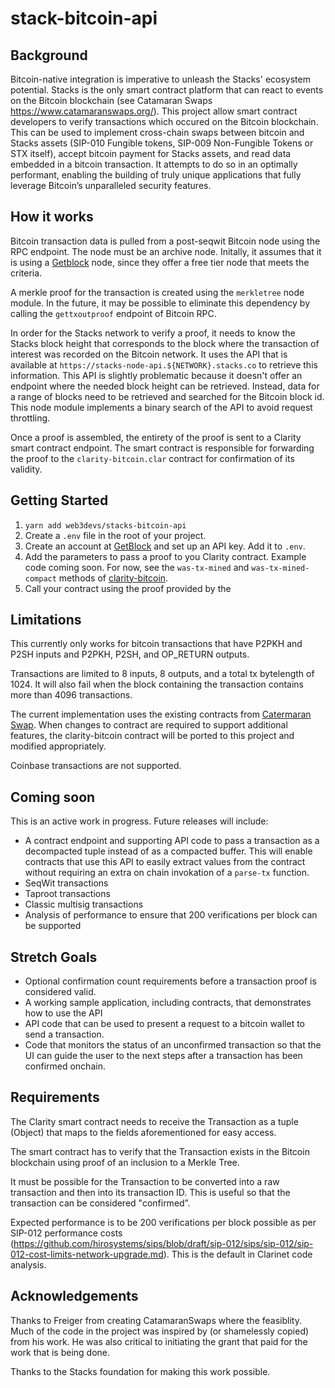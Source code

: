 # stack-bitcoin-api

## Background
Bitcoin-native integration is imperative to unleash the Stacks' ecosystem potential. Stacks is the only smart contract platform that can react to events on the Bitcoin blockchain (see Catamaran Swaps https://www.catamaranswaps.org/). This project allow smart contract developers to verify transactions which occured on the Bitcoin blockchain. This can be used to implement cross-chain swaps between bitcoin and Stacks assets (SIP-010 Fungible tokens, SIP-009 Non-Fungible Tokens or STX itself), accept bitcoin payment for Stacks assets, and read data embedded in a bitcoin transaction. It attempts to do so in an optimally performant, enabling the building of truly unique applications that fully leverage Bitcoin’s unparalleled security features.

## How it works
Bitcoin transaction data is pulled from a post-seqwit Bitcoin node using the RPC endpoint. The node must be an archive node. Initally, it assumes that it is using a [Getblock](https://getblock.io/) node, since they offer a free tier node that meets the criteria.

A merkle proof for the transaction is created using the `merkletree` node module. In the future, it may be possible to eliminate this dependency by calling the `gettxoutproof` endpoint of Bitcoin RPC.

In order for the Stacks network to verify a proof, it needs to know the Stacks block height that corresponds to the block where the transaction of interest was recorded on the Bitcoin network. It uses the API that is available at `https://stacks-node-api.${NETWORK}.stacks.co` to retrieve this information. This API is slightly problematic because it doesn't offer an endpoint where the needed block height can be retrieved. Instead, data for a range of blocks need to be retrieved and searched for the Bitcoin block id. This node module implements a binary search of the API to avoid request throttling.

Once a proof is assembled, the entirety of the proof is sent to a Clarity smart contract endpoint. The smart contract is responsible for forwarding the proof to the `clarity-bitcoin.clar` contract for confirmation of its validity.

## Getting Started
1. `yarn add web3devs/stacks-bitcoin-api`
2. Create a `.env` file in the root of your project.
3. Create an account at [GetBlock](https://account.getblock.io/sign-up) and set up an API key. Add it to `.env`.
4. Add the parameters to pass a proof to you Clarity contract. Example code coming soon. For now, see the `was-tx-mined` and `was-tx-mined-compact` methods of [clarity-bitcoin](https://github.com/friedger/clarity-catamaranswaps/blob/bb552b99ac7abf78c3b4f53b3516e27024595dc9/contracts/clarity-bitcoin.clar).
5. Call your contract using the proof provided by the 

## Limitations
This currently only works for bitcoin transactions that have P2PKH and P2SH inputs and P2PKH, P2SH, and OP_RETURN outputs.

Transactions are limited to 8 inputs, 8 outputs, and a total tx bytelength of 1024. It will also fail when the block containing the transaction contains more than 4096 transactions.

The current implementation uses the existing contracts from [Catermaran Swap](https://github.com/friedger/clarity-catamaranswaps/blob/bb552b99ac7abf78c3b4f53b3516e27024595dc9/contracts/clarity-bitcoin.clar). When changes to contract are required to support additional features, the clarity-bitcoin contract will be ported to this project and modified appropriately. 

Coinbase transactions are not supported.

## Coming soon
This is an active work in progress. Future releases will include:
- A contract endpoint and supporting API code to pass a transaction as a decompacted tuple instead of as a compacted buffer. This will enable contracts that use this API to easily extract values from the contract without requiring an extra on chain invokation of a `parse-tx` function.  
- SeqWit transactions
- Taproot transactions
- Classic multisig transactions
- Analysis of performance to ensure that 200 verifications per block can be supported

## Stretch Goals
- Optional confirmation count requirements before a transaction proof is considered valid. 
- A working sample application, including contracts, that demonstrates how to use the API
- API code that can be used to present a request to a bitcoin wallet to send a transaction.
- Code that monitors the status of an unconfirmed transaction so that the UI can guide the user to the next steps after a transaction has been confirmed onchain.

## Requirements
The Clarity smart contract needs to receive the Transaction as a tuple (Object) that maps to the fields aforementioned for easy access.

The smart contract has to verify that the Transaction exists in the Bitcoin blockchain using proof of an inclusion to a Merkle Tree.

It must be possible for the Transaction to be converted into a raw transaction and then into its transaction ID. This is useful so that the transaction can be considered "confirmed”.

Expected performance is to be 200 verifications per block possible as per SIP-012 performance costs (https://github.com/hirosystems/sips/blob/draft/sip-012/sips/sip-012/sip-012-cost-limits-network-upgrade.md). This is the default in Clarinet code analysis.

## Acknowledgements
Thanks to Freiger from creating CatamaranSwaps where the feasiblity. Much of the code in the project was inspired by (or shamelessly copied) from his work. He was also critical to initiating the grant that paid for the work that is being done.

Thanks to the Stacks foundation for making this work possible. 
